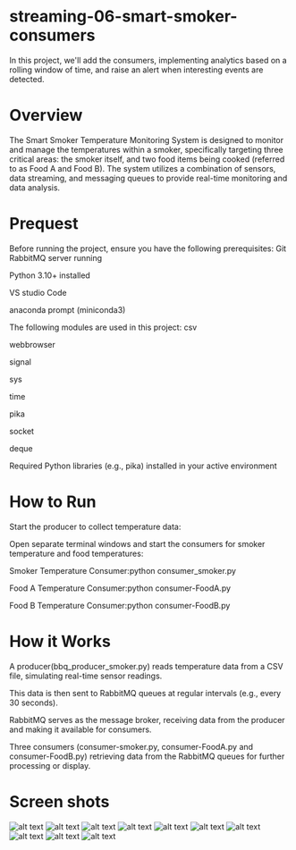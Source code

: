 # streaming-06-smart-smoker-consumers
In this project, we'll add the consumers, implementing analytics based on a rolling window of time, and raise an alert when interesting events are detected.

# Overview 

The Smart Smoker Temperature Monitoring System is designed to monitor and manage the temperatures within a smoker, specifically targeting three critical areas: the smoker itself, and two food items being cooked (referred to as Food A and Food B). The system utilizes a combination of sensors, data streaming, and messaging queues to provide real-time monitoring and data analysis.

# Prequest 

Before running the project, ensure you have the following prerequisites:
Git
RabbitMQ server running

Python 3.10+ installed

VS studio Code

anaconda prompt (miniconda3)

The following modules are used in this project:
csv

webbrowser

signal

sys

time

pika

socket

deque

Required Python libraries (e.g., pika) installed in your active environment


# How to Run

Start the producer to collect temperature data:

Open separate terminal windows and start the consumers for smoker temperature and food temperatures:

Smoker Temperature Consumer:python consumer_smoker.py

Food A Temperature Consumer:python consumer-FoodA.py

Food B Temperature Consumer:python consumer-FoodB.py

# How it Works

A producer(bbq_producer_smoker.py) reads temperature data from a CSV file, simulating real-time sensor readings.

This data is then sent to RabbitMQ queues at regular intervals (e.g., every 30 seconds).

RabbitMQ serves as the message broker, receiving data from the producer and making it available for consumers.

Three consumers (consumer-smoker.py, consumer-FoodA.py and consumer-FoodB.py) retrieving data from the RabbitMQ queues for further processing or display.

# Screen shots
![alt text](image.png)
![alt text](image-1.png)
![alt text](image-2.png)
![alt text](image-4.png)
![alt text](image-5.png)
![alt text](image-6.png)
![alt text](image-8.png)
![alt text](RabbitMQ.png)
![alt text](image-10.png)
![alt text](RabbitMQ1.png)
